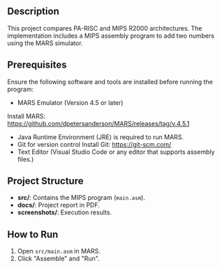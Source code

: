 ## Description  
This project compares PA-RISC and MIPS R2000 architectures. The implementation includes a MIPS assembly program to add two numbers using the MARS simulator.

## Prerequisites

Ensure the following software and tools are installed before running the program:
- MARS Emulator (Version 4.5 or later)

Install MARS: https://github.com/dpetersanderson/MARS/releases/tag/v.4.5.1
- Java Runtime Environment (JRE) is required to run MARS.
- Git for version control
Install Git: https://git-scm.com/
- Text Editor (Visual Studio Code or any editor that supports assembly files.)


## Project Structure  
- **src/**: Contains the MIPS program (`main.asm`).  
- **docs/**: Project report in PDF.  
- **screenshots/**: Execution results.  

## How to Run  
1. Open `src/main.asm` in MARS.  
2. Click "Assemble" and "Run".  
